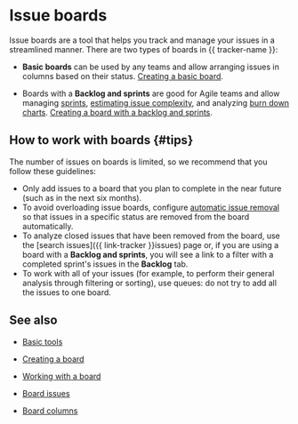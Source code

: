 # Issue boards

Issue boards are a tool that helps you track and manage your issues in a streamlined manner. There are two types of boards in {{ tracker-name }}:

- **Basic boards** can be used by any teams and allow arranging issues in columns based on their status. [Creating a basic board](agile-new-create.md#basic).

- Boards with a **Backlog and sprints** are good for Agile teams and allow managing [sprints](create-agile-sprint.md), [estimating issue complexity](poker.md), and analyzing [burn down charts](burndown-diagram.md). [Creating a board with a backlog and sprints](agile-new-create.md#backlog-and-sprints).

## How to work with boards {#tips}

The number of issues on boards is limited, so we recommend that you follow these guidelines:

* Only add issues to a board that you plan to complete in the near future (such as in the next six months).
* To avoid overloading issue boards, configure [automatic issue removal](agile-new-set-board.md#autodelete) so that issues in a specific status are removed from the board automatically.
* To analyze closed issues that have been removed from the board, use the [search issues]({{ link-tracker }}issues) page or, if you are using a board with a **Backlog and sprints**, you will see a link to a filter with a completed sprint's issues in the **Backlog** tab.
* To work with all of your issues (for example, to perform their general analysis through filtering or sorting), use queues: do not try to add all the issues to one board.

## See also

* [Basic tools](boards-instruments.md)

* [Creating a board](agile-new-create.md)

* [Working with a board](agile-new-set-board.md)

* [Board issues](agile-new-issues.md)

* [Board columns](agile-new-columns.md)
